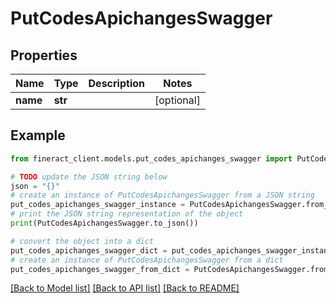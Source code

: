 # PutCodesApichangesSwagger


## Properties

Name | Type | Description | Notes
------------ | ------------- | ------------- | -------------
**name** | **str** |  | [optional] 

## Example

```python
from fineract_client.models.put_codes_apichanges_swagger import PutCodesApichangesSwagger

# TODO update the JSON string below
json = "{}"
# create an instance of PutCodesApichangesSwagger from a JSON string
put_codes_apichanges_swagger_instance = PutCodesApichangesSwagger.from_json(json)
# print the JSON string representation of the object
print(PutCodesApichangesSwagger.to_json())

# convert the object into a dict
put_codes_apichanges_swagger_dict = put_codes_apichanges_swagger_instance.to_dict()
# create an instance of PutCodesApichangesSwagger from a dict
put_codes_apichanges_swagger_from_dict = PutCodesApichangesSwagger.from_dict(put_codes_apichanges_swagger_dict)
```
[[Back to Model list]](../README.md#documentation-for-models) [[Back to API list]](../README.md#documentation-for-api-endpoints) [[Back to README]](../README.md)


